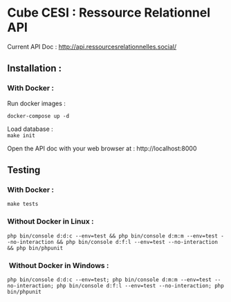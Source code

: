 # Cube CESI : Ressource Relationnel API  
  
Current API Doc : http://api.ressourcesrelationnelles.social/  

## Installation :

### With Docker :  
Run docker images :  

```docker-compose up -d```   

Load database :  
```make init```  

Open the API doc with your web browser at : http://localhost:8000  

## Testing  

### With Docker :  
```make tests```

###  Without Docker in Linux :  
```php bin/console d:d:c --env=test && php bin/console d:m:m --env=test --no-interaction && php bin/console d:f:l --env=test --no-interaction && php bin/phpunit```

###  Without Docker in Windows :  
```php bin/console d:d:c --env=test; php bin/console d:m:m --env=test --no-interaction; php bin/console d:f:l --env=test --no-interaction; php bin/phpunit```